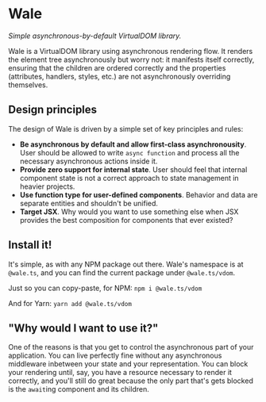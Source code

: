 Wale
========
_Simple asynchronous-by-default VirtualDOM library._

Wale is a VirtualDOM library using asynchronous rendering flow. It renders
the element tree asynchronously but worry not: it manifests itself correctly,
ensuring that the children are ordered correctly and the properties (attributes,
handlers, styles, etc.) are not asynchronously overriding themselves.

## Design principles

The design of Wale is driven by a simple set of key principles and rules:
- **Be asynchronous by default and allow first-class asynchronousity**. User
  should be allowed to write `async function` and process all the necessary
  asynchronous actions inside it.
- **Provide zero support for internal state**. User should feel that internal
  component state is not a correct approach to state management in heavier
  projects.
- **Use function type for user-defined components**. Behavior and data are
  separate entities and shouldn't be unified.
- **Target JSX**. Why would you want to use something else when JSX provides the
  best composition for components that ever existed?
  
## Install it!

It's simple, as with any NPM package out there. Wale's namespace is at
`@wale.ts`, and you can find the current package under `@wale.ts/vdom`.

Just so you can copy-paste, for NPM:
`npm i @wale.ts/vdom`

And for Yarn:
`yarn add @wale.ts/vdom`

## "Why would I want to use it?"

One of the reasons is that you get to control the asynchronous part of
your application. You can live perfectly fine without any asynchronous
middleware inbetween your state and your representation. You can block
your rendering until, say, you have a resource necessary to render it
correctly, and you'll still do great because the only part that's gets
blocked is the `await`ing component and its children.

